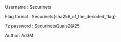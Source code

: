 Username : Securinets

Flag format : Securinets{sha256_of_the_decoded_flag}

7z password : SecurinetsQuals2@25

Author: Ad3M
